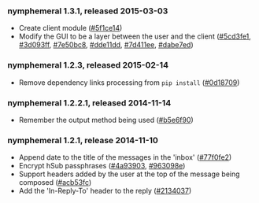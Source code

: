 ### nymphemeral 1.3.1, released 2015-03-03

- Create client module ([#5f1ce14])
- Modify the GUI to be a layer between the user and the client ([#5cd3fe1], [#3d093ff],
[#7e50bc8], [#dde11dd], [#7d411ee], [#dabe7ed])

[#5f1ce14]: https://github.com/felipedau/nymphemeral/commit/5f1ce140ffb812f71df3ca292c250a1d5ea092ee
[#5cd3fe1]: https://github.com/felipedau/nymphemeral/commit/5cd3fe15b26c542565e9aed51e8ea8b38c1b1726
[#3d093ff]: https://github.com/felipedau/nymphemeral/commit/3d093ff35f858e3791373d4551a0f255278e4742
[#7e50bc8]: https://github.com/felipedau/nymphemeral/commit/7e50bc824b3e1e7c0e2080cce2996134f4df0195
[#dde11dd]: https://github.com/felipedau/nymphemeral/commit/dde11dde600e2ecfd83fc0f7b48af9f8430fbda0
[#7d411ee]: https://github.com/felipedau/nymphemeral/commit/7d411eea2dd40f1b0e4a573aced1116cf38574be
[#dabe7ed]: https://github.com/felipedau/nymphemeral/commit/dabe7ede0dce40200dc369bfc81c0a9d7071cabb

### nymphemeral 1.2.3, released 2015-02-14

- Remove dependency links processing from `pip install` ([#0d18709])

[#0d18709]: https://github.com/felipedau/nymphemeral/commit/0d1870964138b9607de7730c33750fb38099f0e3

### nymphemeral 1.2.2.1, released 2014-11-14

- Remember the output method being used ([#b5e6f90])

[#b5e6f90]: https://github.com/felipedau/nymphemeral/commit/b5e6f9052c618e96c293fdc6196277dd0eff2412

### nymphemeral 1.2.1, release 2014-11-10

- Append date to the title of the messages in the 'inbox' ([#77f0fe2])
- Encrypt hSub passphrases ([#4a93903], [#963098e])
- Support headers added by the user at the top of the message being composed ([#acb53fc])
- Add the 'In-Reply-To' header to the reply ([#2134037])

[#77f0fe2]: https://github.com/felipedau/nymphemeral/commit/77f0fe2b7d8c7c9107fc316a8315f54d921ef770
[#4a93903]: https://github.com/felipedau/nymphemeral/commit/4a9390386acc89de6e3d17f03ccd4b5978bf151e
[#963098e]: https://github.com/felipedau/nymphemeral/commit/963098ea2f756cc45d1ff454ecef24666c04d46e
[#acb53fc]: https://github.com/felipedau/nymphemeral/commit/acb53fc1dda91ab26fbd1d39d9269f5d5c608eea
[#2134037]: https://github.com/felipedau/nymphemeral/commit/213403711275c0f12739c05b1dc3124fcdb11532
